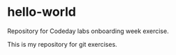 # hello-world
Repository for Codeday labs onboarding week exercise.

This is my repository for git exercises. 
